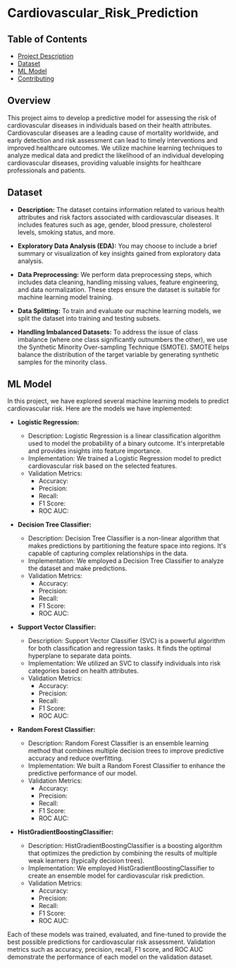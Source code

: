# Cardiovascular_Risk_Prediction

## Table of Contents

- [Project Description](#overview)
- [Dataset](#data)
- [ML Model](#implemented_models)
- [Contributing](#contributing)


## Overview

This project aims to develop a predictive model for assessing the risk of cardiovascular diseases in individuals based on their health attributes. Cardiovascular diseases are a leading cause of mortality worldwide, and early detection and risk assessment can lead to timely interventions and improved healthcare outcomes. We utilize machine learning techniques to analyze medical data and predict the likelihood of an individual developing cardiovascular diseases, providing valuable insights for healthcare professionals and patients.

## Dataset

- **Description:** The dataset contains information related to various health attributes and risk factors associated with cardiovascular diseases. It includes features such as age, gender, blood pressure, cholesterol levels, smoking status, and more.

- **Exploratory Data Analysis (EDA):** You may choose to include a brief summary or visualization of key insights gained from exploratory data analysis.

- **Data Preprocessing:** We perform data preprocessing steps, which includes data cleaning, handling missing values, feature engineering, and data normalization. These steps ensure the dataset is suitable for machine learning model training.

- **Data Splitting:** To train and evaluate our machine learning models, we split the dataset into training and testing subsets.

- **Handling Imbalanced Datasets:** To address the issue of class imbalance (where one class significantly outnumbers the other), we use the Synthetic Minority Over-sampling Technique (SMOTE). SMOTE helps balance the distribution of the target variable by generating synthetic samples for the minority class.

## ML Model

In this project, we have explored several machine learning models to predict cardiovascular risk. Here are the models we have implemented:

- **Logistic Regression:**
  - Description: Logistic Regression is a linear classification algorithm used to model the probability of a binary outcome. It's interpretable and provides insights into feature importance.
  - Implementation: We trained a Logistic Regression model to predict cardiovascular risk based on the selected features.
  - Validation Metrics:
    - Accuracy: 
    - Precision: 
    - Recall: 
    - F1 Score: 
    - ROC AUC: 

- **Decision Tree Classifier:**
  - Description: Decision Tree Classifier is a non-linear algorithm that makes predictions by partitioning the feature space into regions. It's capable of capturing complex relationships in the data.
  - Implementation: We employed a Decision Tree Classifier to analyze the dataset and make predictions.
  - Validation Metrics:
    - Accuracy: 
    - Precision: 
    - Recall: 
    - F1 Score: 
    - ROC AUC: 

- **Support Vector Classifier:**
  - Description: Support Vector Classifier (SVC) is a powerful algorithm for both classification and regression tasks. It finds the optimal hyperplane to separate data points.
  - Implementation: We utilized an SVC to classify individuals into risk categories based on health attributes.
  - Validation Metrics:
    - Accuracy: 
    - Precision: 
    - Recall: 
    - F1 Score: 
    - ROC AUC: 

- **Random Forest Classifier:**
  - Description: Random Forest Classifier is an ensemble learning method that combines multiple decision trees to improve predictive accuracy and reduce overfitting.
  - Implementation: We built a Random Forest Classifier to enhance the predictive performance of our model.
  - Validation Metrics:
    - Accuracy: 
    - Precision: 
    - Recall: 
    - F1 Score: 
    - ROC AUC: 

- **HistGradientBoostingClassifier:**
  - Description: HistGradientBoostingClassifier is a boosting algorithm that optimizes the prediction by combining the results of multiple weak learners (typically decision trees).
  - Implementation: We employed HistGradientBoostingClassifier to create an ensemble model for cardiovascular risk prediction.
  - Validation Metrics:
    - Accuracy: 
    - Precision: 
    - Recall: 
    - F1 Score: 
    - ROC AUC: 

Each of these models was trained, evaluated, and fine-tuned to provide the best possible predictions for cardiovascular risk assessment. Validation metrics such as accuracy, precision, recall, F1 score, and ROC AUC demonstrate the performance of each model on the validation dataset.
